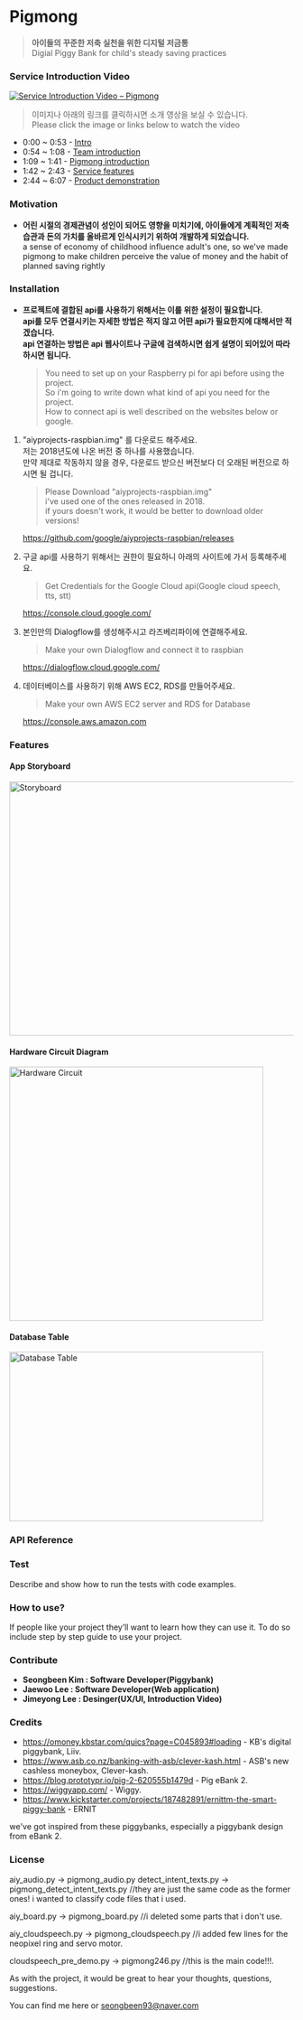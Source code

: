 # Pigmong
> __아이들의 꾸준한 저축 실천을 위한 디지털 저금통__   
Digial Piggy Bank for child's steady saving practices   

### Service Introduction Video

[![Service Introduction Video – Pigmong](http://img.youtube.com/vi/k5D5-mXTpUw/0.jpg)](https://youtu.be/k5D5-mXTpUw?t=69s "Service Introduction Video – Pigmong")   
   
> 이미지나 아래의 링크를 클릭하시면 소개 영상을 보실 수 있습니다.   
Please click the image or links below to watch the video
* 0:00 ~ 0:53 - [Intro](https://youtu.be/k5D5-mXTpUw?t=0s)   
* 0:54 ~ 1:08 - [Team introduction](https://youtu.be/k5D5-mXTpUw?t=54s)   
* 1:09 ~ 1:41 - [Pigmong introduction](https://youtu.be/k5D5-mXTpUw?t=69s)   
* 1:42 ~ 2:43 - [Service features](https://youtu.be/k5D5-mXTpUw?t=102s)   
* 2:44 ~ 6:07 - [Product demonstration](https://youtu.be/k5D5-mXTpUw?t=164s)   


### Motivation   
- __어린 시절의 경제관념이 성인이 되어도 영향을 미치기에, 아이들에게 계획적인 저축 습관과 돈의 가치를 올바르게 인식시키기 위하여 개발하게 되었습니다.__    
a sense of economy of childhood influence adult's one, so we've made pigmong to make children perceive the value of money and the habit of planned saving rightly

### Installation
- __프로젝트에 결합된 api를 사용하기 위해서는 이를 위한 설정이 필요합니다.__   
__api를 모두 연결시키는 자세한 방법은 적지 않고 어떤 api가 필요한지에 대해서만 적겠습니다.__   
__api 연결하는 방법은 api 웹사이트나 구글에 검색하시면 쉽게 설명이 되어있어 따라하시면 됩니다.__   

    > You need to set up on your Raspberry pi for api before using the project.   
      So i'm going to write down what kind of api you need for the project.   
      How to connect api is well described on the websites below or google.

1. "aiyprojects-raspbian.img" 를 다운로드 해주세요.   
   저는 2018년도에 나온 버전 중 하나를 사용했습니다.   
   만약 제대로 작동하지 않을 경우, 다운로드 받으신 버전보다 더 오래된 버전으로 하시면 될 겁니다.   
   > Please Download "aiyprojects-raspbian.img"    
   i've used one of the ones released in 2018.   
   if yours doesn't work, it would be better to download older versions!   
   
    https://github.com/google/aiyprojects-raspbian/releases   

2. 구글 api를 사용하기 위해서는 권한이 필요하니 아래의 사이트에 가서 등록해주세요.   
   > Get Credentials for the Google Cloud api(Google cloud speech, tts, stt)   
      
    https://console.cloud.google.com/

3. 본인만의 Dialogflow를 생성해주시고 라즈베리파이에 연결해주세요.    
   > Make your own Dialogflow and connect it to raspbian   
   
    https://dialogflow.cloud.google.com/

4. 데이터베이스를 사용하기 위해 AWS EC2, RDS를 만들어주세요.
   > Make your own AWS EC2 server and RDS for Database   

    https://console.aws.amazon.com   

### Features   

#### App Storyboard   
<img src="https://github.com/seongbeenkim/Iot-piggybank/blob/master/img/Storyboard.png" width="700px" height="450px" title="Storyboard" alt="Storyboard"></img><br/>   

#### Hardware Circuit Diagram   
<img src="https://github.com/seongbeenkim/Iot-piggybank/blob/master/img/hardware.jpeg" width="450px" height="450px" title="Hardware Circuit" alt="Hardware Circuit"></img><br/>   

#### Database Table
   <img src="https://github.com/seongbeenkim/Iot-piggybank/blob/master/img/DB_Table.png" width="450px" height="300px" title="Database Table" alt="Database Table"></img><br/>   

### API Reference   


### Test   
Describe and show how to run the tests with code examples.
### How to use?   
If people like your project they’ll want to learn how they can use it. To do so include step by step guide to use your project.
### Contribute   
* __Seongbeen Kim : Software Developer(Piggybank)__   
* __Jaewoo Lee : Software Developer(Web application)__   
* __Jimeyong Lee : Desinger(UX/UI, Introduction Video)__   

### Credits   
* https://omoney.kbstar.com/quics?page=C045893#loading - KB's digital piggybank, Liiv.   
* https://www.asb.co.nz/banking-with-asb/clever-kash.html - ASB's new cashless moneybox, Clever-kash.   
* https://blog.prototypr.io/pig-2-620555b1479d - Pig eBank 2.   
* https://wiggyapp.com/ - Wiggy.   
* https://www.kickstarter.com/projects/187482891/ernittm-the-smart-piggy-bank - ERNIT   
   
we've got inspired from these piggybanks, especially a piggybank design from eBank 2.   

### License   

aiy_audio.py  ->  pigmong_audio.py
detect_intent_texts.py  ->  pigmong_detect_intent_texts.py
//they are just the same code as the former ones! i wanted to classify code files that i used.

aiy_board.py  ->  pigmong_board.py
//i deleted some parts that i don't use.

aiy_cloudspeech.py  ->  pigmong_cloudspeech.py
//i added few lines for the neopixel ring and servo motor.

cloudspeech_pre_demo.py  ->  pigmong246.py
//this is the main code!!!.

As with the project, it would be great to hear your thoughts, questions, suggestions. 

You can find me here or seongbeen93@naver.com
